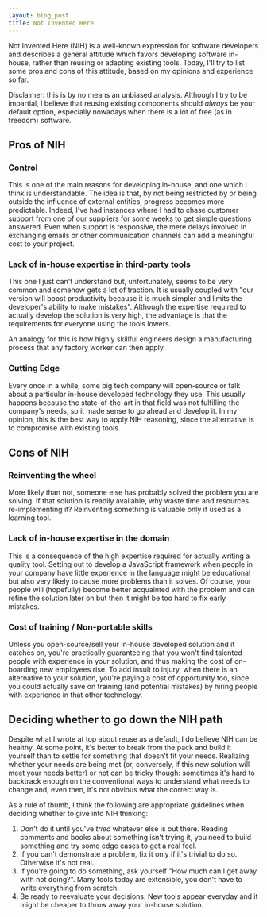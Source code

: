 ```yaml
---
layout: blog_post
title: Not Invented Here
---
```

Not Invented Here (NIH) is a well-known expression for software developers and describes a general attitude which favors developing software in-house, rather than reusing or adapting existing tools.
Today, I'll try to list some pros and cons of this attitude, based on my opinions and experience so far.

Disclaimer: this is by no means an unbiased analysis.
Although I try to be impartial, I believe that reusing existing components should *always* be your default option, especially nowadays when there is a lot of free (as in freedom) software.

Pros of NIH
---------------

### Control

This is one of the main reasons for developing in-house, and one which I think is understandable.
The idea is that, by not being restricted by or being outside the influence of external entities, progress becomes more predictable.
Indeed, I've had instances where I had to chase customer support from one of our suppliers for some weeks to get simple questions answered.
Even when support is responsive, the mere delays involved in exchanging emails or other communication channels can add a meaningful cost to your project.

### Lack of in-house expertise in third-party tools

This one I just can't understand but, unfortunately, seems to be very common and somehow gets a lot of traction.
It is usually coupled with "our version will boost productivity because it is much simpler and limits the developer's ability to make mistakes".
Although the expertise required to actually develop the solution is very high, the advantage is that the requirements for everyone using the tools lowers.

An analogy for this is how highly skillful engineers design a manufacturing process that any factory worker can then apply.

### Cutting Edge

Every once in a while, some big tech company will open-source or talk about a particular in-house developed technology they use.
This usually happens because the state-of-the-art in that field was not fulfilling the company's needs, so it made sense to go ahead and develop it.
In my opinion, this is the best way to apply NIH reasoning, since the alternative is to compromise with existing tools.

Cons of NIH
----------------

### Reinventing the wheel

More likely than not, someone else has probably solved the problem you are solving.
If that solution is readily available, why waste time and resources re-implementing it?
Reinventing something is valuable only if used as a learning tool.

### Lack of in-house expertise in the domain

This is a consequence of the high expertise required for actually writing a quality tool.
Setting out to develop a JavaScript framework when people in your company have little experience in the language might be educational but also very likely to cause more problems than it solves.
Of course, your people will (hopefully) become better acquainted with the problem and can refine the solution later on but then it might be too hard to fix early mistakes.

### Cost of training / Non-portable skills

Unless you open-source/sell your in-house developed solution and it catches on, you're practically guaranteeing that you won't find talented people with experience in your solution, and thus making the cost of on-boarding new employees rise.
To add insult to injury, when there is an alternative to your solution, you're paying a cost of opportunity too, since you could actually save on training (and potential mistakes) by hiring people with experience in that other technology.

Deciding whether to go down the NIH path
--------------------------------------------------------

Despite what I wrote at top about reuse as a default, I do believe NIH can be healthy.
At some point, it's better to break from the pack and build it yourself than to settle for something that doesn't fit your needs.
Realizing whether your needs are being met (or, conversely, if this new solution will meet your needs better) or not can be tricky though: sometimes it's hard to backtrack enough on the conventional ways to understand what needs to change and, even then, it's not obvious what the correct way is.

As a rule of thumb, I think the following are appropriate guidelines when deciding whether to give into NIH thinking:

1. Don't do it until you've *tried* whatever else is out there.
Reading comments and books about something isn't trying it, you need to build something and try some edge cases to get a real feel.
1. If you can't demonstrate a problem, fix it only if it's trivial to do so. Otherwise it's not real.
1. If you're going to do something, ask yourself "How much can I get away with not doing?".
Many tools today are extensible, you don't have to write everything from scratch.
1. Be ready to reevaluate your decisions.
New tools appear everyday and it might be cheaper to throw away your in-house solution.
